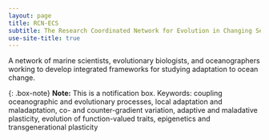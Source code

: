 ```yaml
---
layout: page
title: RCN-ECS
subtitle: The Research Coordinated Network for Evolution in Changing Seas
use-site-title: true
---
```

  
A network of marine scientists, evolutionary biologists, and oceanographers working to develop integrated frameworks for studying adaptation to ocean change.

{: .box-note}
**Note:** This is a notification box.
Keywords: coupling oceanographic and evolutionary processes, local adaptation and maladaptation, co- and counter-gradient variation, adaptive and maladative plasticity, evolution of function-valued traits, epigenetics and transgenerational plasticity
